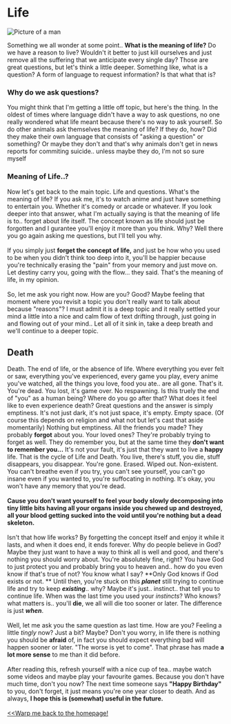 Life
====
![Picture of a man](https://images.pexels.com/photos/103123/pexels-photo-103123.jpeg?cs=srgb&dl=clouds-fashion-free-103123.jpg&fm=jpg)
<p></p>

Something we all wonder at some point.. **What is the meaning of life?**
Do we have a reason to live? Wouldn't it better to just kill ourselves and just remove all the suffering that we anticipate every single day? Those are great questions, but let's think a little deeper. 
Something like, what is a question? A form of language to request information? Is that what that is?  

### Why do we ask questions?

You might think that I'm getting a little off topic, but here's the thing. 
In the oldest of times where language didn't have a way to ask questions, no one really wondered what life meant because there's no way to ask yourself. 
So do other animals ask themselves the meaning of life? If they do, how? Did they make their own language that consists of "asking a question" or something? 
Or maybe they don't and that's why animals don't get in news reports for commiting suicide.. unless maybe they do, I'm not so sure myself

### Meaning of Life..?

Now let's get back to the main topic. Life and questions. What's the meaning of life? If you ask me, it's to watch anime and just have something to entertain you. 
Whether it's comedy or arcade or whatever. If you look deeper into that answer, what I'm actually saying is that the meaning of life is to.. forget about life itself. 
The concept known as life should just be forgotten and I gurantee you'll enjoy it more than you think. Why? Well there you go again asking me questions, but I'll tell you why.
<br><br>
If you simply just **forget the concept of life,** and just be how who you used to be when you didn't think too deep into it, 
you'll be happier because you're technically erasing the "pain" from your memory and just move on. Let destiny carry you, going with the flow... they said. 
That's the meaning of life, in my opinion.
<br><br>
So, let me ask you right now. How are you? Good? Maybe feeling that moment where you revisit a topic you don't really want to talk about because "reasons"? 
I must admit it is a deep topic and it really settled your mind a little into a nice and calm flow of text drifting through, just going in and flowing out of your mind.. 
Let all of it sink in, take a deep breath and we'll continue to a deeper topic.

## Death

Death. The end of life, or the absence of life. 
Where everything you ever felt or saw, everything you've experienced, every game you play, every anime you've watched, all the things you love, food you ate.. are all gone. That's it. 
You're dead. You lost, it's game over. No respawning. Is this truely the end of "you" as a human being? Where do you go after that? What does it feel like to even experience death? 
Great questions and the answer is simply emptiness. It's not just dark, it's not just space, it's empty. Empty space. (Of course this depends on religion and what not but let's cast that aside momentarily) 
Nothing but emptiness. All the friends you made? They probably **forgot** about you. Your loved ones? They're probably trying to forget as well. 
They do remember you, but at the same time they **don't want to remember you...** It's not your fault, it's just that they want to live a **happy** life. 
That is the cycle of Life and Death. You live, there's stuff, you die, stuff disappears, you disappear. You're gone. Erased. Wiped out. Non-existent. 
You can't breathe even if you try, you can't see yourself, you can't go insane even if you wanted to, you're suffocating in nothing. It's okay, you won't have any memory that you're dead. 
<br><br>
**Cause you don't want yourself to feel your body slowly decomposing into tiny little bits having all your organs inside you chewed up and destroyed, all your blood getting sucked into the void 
until you're nothing but a dead skeleton.**
<br><br>
Isn't that how life works? By forgetting the concept itself and enjoy it while it lasts, and when it does end, it ends forever. 
Why do people believe in God? Maybe they just want to have a way to think all is well and good, and there's nothing you should worry about. 
You're absolutely fine, right? You have God to just protect you and probably bring you to heaven and.. how do you even know if that's true of not? You know what I say? **Only God knows if God exists or not. **
Until then, you're stuck on this ***planet*** still trying to continue life and try to keep ***existing***.. why? Maybe it's just.. instinct.. that tell you to continue life. 
When was the last time you used your *instincts*? Who knows? what matters is.. you'll **die**, we all will die too sooner or later. The difference is just ***when***.
<br><br>
Well, let me ask you the same question as last time. How are you? Feeling a little *tingly* now? Just a bit? Maybe? 
Don't you worry, in life there is nothing you should be **afraid** of, in fact you should expect everything bad will happen sooner or later. "The worse is yet to come". 
That phrase has made **a lot more sense** to me than it did before. 
<br><br>
After reading this, refresh yourself with a nice cup of tea.. maybe watch some videos and maybe play your favourite games. Because you don't have much time, don't you now? 
The next time someone says **"Happy Birthday"** to you, don't forget, it just means you're one year closer to death. And as always, **I hope this is (somewhat) useful in the future.**
<br><br>
[<<Warp me back to the homepage!](https://commanvil.github.io)
